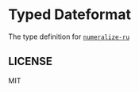 # Typed Dateformat

The type definition for [`numeralize-ru`](https://github.com/anotherpit/numeralize-ru)

## LICENSE

MIT
